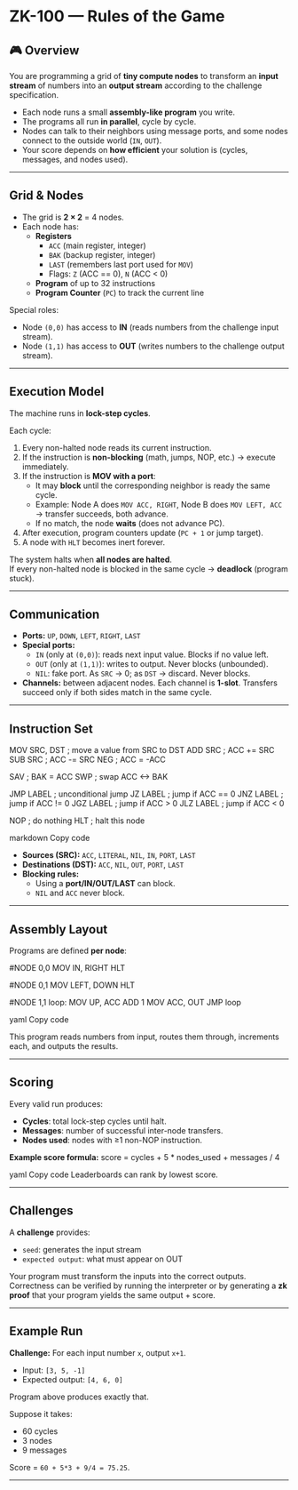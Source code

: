 # ZK-100 — Rules of the Game

## 🎮 Overview
You are programming a grid of **tiny compute nodes** to transform an **input stream** of numbers into an **output stream** according to the challenge specification.  

- Each node runs a small **assembly-like program** you write.  
- The programs all run **in parallel**, cycle by cycle.  
- Nodes can talk to their neighbors using message ports, and some nodes connect to the outside world (`IN`, `OUT`).  
- Your score depends on **how efficient** your solution is (cycles, messages, and nodes used).  

---

## Grid & Nodes
- The grid is **2 × 2** = 4 nodes.  
- Each node has:
  - **Registers**
    - `ACC` (main register, integer)
    - `BAK` (backup register, integer)
    - `LAST` (remembers last port used for `MOV`)
    - Flags: `Z` (ACC == 0), `N` (ACC < 0)
  - **Program** of up to 32 instructions
  - **Program Counter** (`PC`) to track the current line

Special roles:
- Node `(0,0)` has access to **IN** (reads numbers from the challenge input stream).
- Node `(1,1)` has access to **OUT** (writes numbers to the challenge output stream).

---

## Execution Model
The machine runs in **lock-step cycles**.  

Each cycle:
1. Every non-halted node reads its current instruction.
2. If the instruction is **non-blocking** (math, jumps, NOP, etc.) → execute immediately.
3. If the instruction is **MOV with a port**:
   - It may **block** until the corresponding neighbor is ready the same cycle.
   - Example: Node A does `MOV ACC, RIGHT`, Node B does `MOV LEFT, ACC` → transfer succeeds, both advance.
   - If no match, the node **waits** (does not advance PC).
4. After execution, program counters update (`PC + 1` or jump target).
5. A node with `HLT` becomes inert forever.

The system halts when **all nodes are halted**.  
If every non-halted node is blocked in the same cycle → **deadlock** (program stuck).

---

## Communication
- **Ports:** `UP`, `DOWN`, `LEFT`, `RIGHT`, `LAST`  
- **Special ports:**
  - `IN` (only at `(0,0)`): reads next input value. Blocks if no value left.
  - `OUT` (only at `(1,1)`): writes to output. Never blocks (unbounded).
  - `NIL`: fake port. As `SRC` → 0; as `DST` → discard. Never blocks.
- **Channels:** between adjacent nodes. Each channel is **1-slot**. Transfers succeed only if both sides match in the same cycle.

---

## Instruction Set
MOV SRC, DST ; move a value from SRC to DST
ADD SRC ; ACC += SRC
SUB SRC ; ACC -= SRC
NEG ; ACC = -ACC

SAV ; BAK = ACC
SWP ; swap ACC <-> BAK

JMP LABEL ; unconditional jump
JZ LABEL ; jump if ACC == 0
JNZ LABEL ; jump if ACC != 0
JGZ LABEL ; jump if ACC > 0
JLZ LABEL ; jump if ACC < 0

NOP ; do nothing
HLT ; halt this node

markdown
Copy code

- **Sources (SRC):** `ACC`, `LITERAL`, `NIL`, `IN`, `PORT`, `LAST`  
- **Destinations (DST):** `ACC`, `NIL`, `OUT`, `PORT`, `LAST`  
- **Blocking rules:**  
  - Using a **port/IN/OUT/LAST** can block.  
  - `NIL` and `ACC` never block.

---

## Assembly Layout
Programs are defined **per node**:

#NODE 0,0
MOV IN, RIGHT
HLT

#NODE 0,1
MOV LEFT, DOWN
HLT

#NODE 1,1
loop:
MOV UP, ACC
ADD 1
MOV ACC, OUT
JMP loop

yaml
Copy code

This program reads numbers from input, routes them through, increments each, and outputs the results.

---

## Scoring
Every valid run produces:
- **Cycles**: total lock-step cycles until halt.  
- **Messages**: number of successful inter-node transfers.  
- **Nodes used**: nodes with ≥1 non-NOP instruction.  

**Example score formula:**
score = cycles + 5 * nodes_used + messages / 4

yaml
Copy code
Leaderboards can rank by lowest score.

---

## Challenges
A **challenge** provides:
- `seed`: generates the input stream
- `expected output`: what must appear on OUT

Your program must transform the inputs into the correct outputs.  
Correctness can be verified by running the interpreter or by generating a **zk proof** that your program yields the same output + score.

---

## Example Run
**Challenge:** For each input number `x`, output `x+1`.

- Input: `[3, 5, -1]`  
- Expected output: `[4, 6, 0]`  

Program above produces exactly that.  

Suppose it takes:
- 60 cycles  
- 3 nodes  
- 9 messages  

Score = `60 + 5*3 + 9/4 = 75.25`.

---
